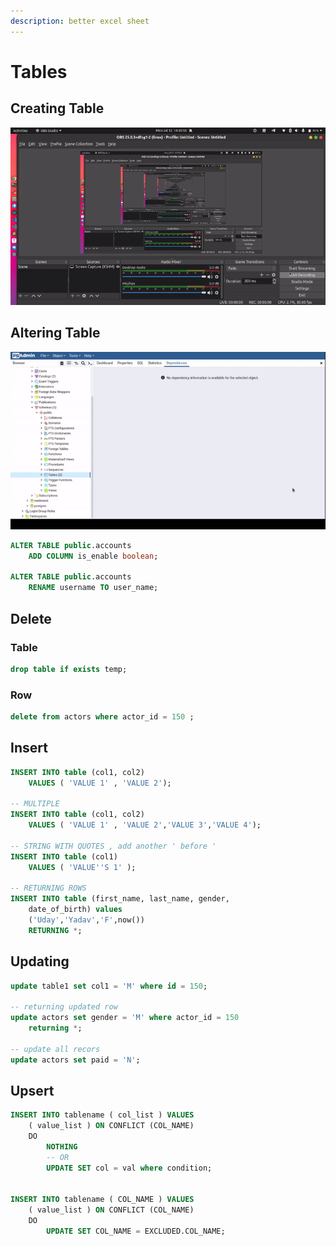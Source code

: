 ```yaml
---
description: better excel sheet
---
```


# Tables

## Creating Table 

![](../.gitbook/assets/output%20%281%29.gif)

## Altering Table

![](../.gitbook/assets/output%20%282%29.gif)

```sql
ALTER TABLE public.accounts
    ADD COLUMN is_enable boolean;
    
ALTER TABLE public.accounts
    RENAME username TO user_name;
```

## Delete

### Table

```sql
drop table if exists temp;
```

### Row

```sql
delete from actors where actor_id = 150 ;
```

## Insert 

```sql
INSERT INTO table (col1, col2) 
    VALUES ( 'VALUE 1' , 'VALUE 2');

-- MULTIPLE
INSERT INTO table (col1, col2) 
    VALUES ( 'VALUE 1' , 'VALUE 2','VALUE 3','VALUE 4');

-- STRING WITH QUOTES , add another ' before '
INSERT INTO table (col1) 
    VALUES ( 'VALUE''S 1' );

-- RETURNING ROWS
INSERT INTO table (first_name, last_name, gender, 
    date_of_birth) values 
    ('Uday','Yadav','F',now()) 
    RETURNING *;
```

## Updating

```sql
update table1 set col1 = 'M' where id = 150;

-- returning updated row
update actors set gender = 'M' where actor_id = 150 
    returning *;

-- update all recors
update actors set paid = 'N';
```

## Upsert

```sql
INSERT INTO tablename ( col_list ) VALUES 
    ( value_list ) ON CONFLICT (COL_NAME)
    DO
        NOTHING 
        -- OR
        UPDATE SET col = val where condition;
        
        
INSERT INTO tablename ( COL_NAME ) VALUES 
    ( value_list ) ON CONFLICT (COL_NAME)
    DO
        UPDATE SET COL_NAME = EXCLUDED.COL_NAME;
```

